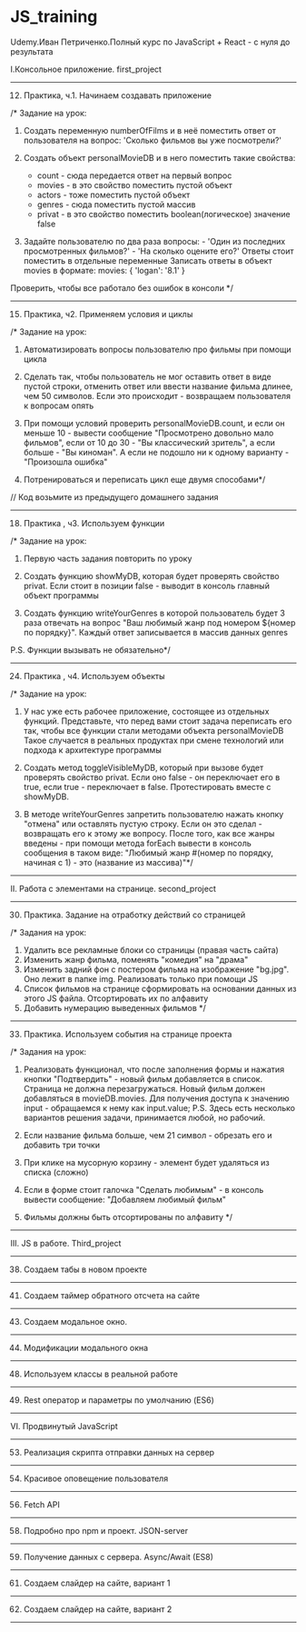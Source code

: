 # JS_training

Udemy.Иван Петриченко.Полный курс по JavaScript + React - с нуля до результата

I.Консольное приложение. first_project

---

12. Практика, ч.1. Начинаем создавать приложение

/\* Задание на урок:

1. Создать переменную numberOfFilms и в неё поместить ответ от пользователя на вопрос:
   'Сколько фильмов вы уже посмотрели?'

2. Создать объект personalMovieDB и в него поместить такие свойства:

   - count - сюда передается ответ на первый вопрос
   - movies - в это свойство поместить пустой объект
   - actors - тоже поместить пустой объект
   - genres - сюда поместить пустой массив
   - privat - в это свойство поместить boolean(логическое) значение false

3. Задайте пользователю по два раза вопросы: - 'Один из последних просмотренных фильмов?' - 'На сколько оцените его?'
   Ответы стоит поместить в отдельные переменные
   Записать ответы в объект movies в формате:
   movies: {
   'logan': '8.1'
   }

Проверить, чтобы все работало без ошибок в консоли \*/

---

15. Практика, ч2. Применяем условия и циклы

/\* Задание на урок:

1. Автоматизировать вопросы пользователю про фильмы при помощи цикла

2. Сделать так, чтобы пользователь не мог оставить ответ в виде пустой строки,
   отменить ответ или ввести название фильма длинее, чем 50 символов. Если это происходит -
   возвращаем пользователя к вопросам опять

3. При помощи условий проверить personalMovieDB.count, и если он меньше 10 - вывести сообщение
   "Просмотрено довольно мало фильмов", если от 10 до 30 - "Вы классический зритель", а если больше -
   "Вы киноман". А если не подошло ни к одному варианту - "Произошла ошибка"

4. Потренироваться и переписать цикл еще двумя способами\*/

// Код возьмите из предыдущего домашнего задания

---

18. Практика , ч3. Используем функции

/\* Задание на урок:

1. Первую часть задания повторить по уроку

2. Создать функцию showMyDB, которая будет проверять свойство privat. Если стоит в позиции
   false - выводит в консоль главный объект программы

3. Создать функцию writeYourGenres в которой пользователь будет 3 раза отвечать на вопрос
   "Ваш любимый жанр под номером ${номер по порядку}". Каждый ответ записывается в массив данных
   genres

P.S. Функции вызывать не обязательно\*/

---

24. Практика , ч4. Используем объекты

/\* Задание на урок:

1. У нас уже есть рабочее приложение, состоящее из отдельных функций. Представьте, что
   перед вами стоит задача переписать его так, чтобы все функции стали методами объекта personalMovieDB
   Такое случается в реальных продуктах при смене технологий или подхода к архитектуре программы

2. Создать метод toggleVisibleMyDB, который при вызове будет проверять свойство privat. Если оно false - он
   переключает его в true, если true - переключает в false. Протестировать вместе с showMyDB.

3. В методе writeYourGenres запретить пользователю нажать кнопку "отмена" или оставлять пустую строку.
   Если он это сделал - возвращать его к этому же вопросу. После того, как все жанры введены -
   при помощи метода forEach вывести в консоль сообщения в таком виде:
   "Любимый жанр #(номер по порядку, начиная с 1) - это (название из массива)"\*/

---

II. Работа с элементами на странице. second_project

---

30. Практика. Задание на отработку действий со страницей

/\* Задания на урок:

1. Удалить все рекламные блоки со страницы (правая часть сайта)
2. Изменить жанр фильма, поменять "комедия" на "драма"
3. Изменить задний фон с постером фильма на изображение "bg.jpg". Оно лежит в папке img.
   Реализовать только при помощи JS
4. Список фильмов на странице сформировать на основании данных из этого JS файла.
   Отсортировать их по алфавиту
5. Добавить нумерацию выведенных фильмов \*/

---

33. Практика. Используем события на странице проекта

/\* Задания на урок:

1. Реализовать функционал, что после заполнения формы и нажатия кнопки "Подтвердить" -
   новый фильм добавляется в список. Страница не должна перезагружаться.
   Новый фильм должен добавляться в movieDB.movies.
   Для получения доступа к значению input - обращаемся к нему как input.value;
   P.S. Здесь есть несколько вариантов решения задачи, принимается любой, но рабочий.

2. Если название фильма больше, чем 21 символ - обрезать его и добавить три точки

3. При клике на мусорную корзину - элемент будет удаляться из списка (сложно)

4. Если в форме стоит галочка "Сделать любимым" - в консоль вывести сообщение:
   "Добавляем любимый фильм"

5. Фильмы должны быть отсортированы по алфавиту \*/

---

III. JS в работе. Third_project

---

38. Создаем табы в новом проекте

---

41. Создаем таймер обратного отсчета на сайте

---

43. Создаем модальное окно.

---

44. Модификации модального окна

---

48. Используем классы в реальной работе

---

49. Rest оператор и параметры по умолчанию (ES6)

---

VI. Продвинутый JavaScript

---

53. Реализация скрипта отправки данных на сервер

---

54. Красивое оповещение пользователя

---

56. Fetch API

---

58. Подробно про npm и проект. JSON-server

---

59. Получение данных с сервера. Async/Await (ES8)

---

61. Создаем слайдер на сайте, вариант 1

---

62. Создаем слайдер на сайте, вариант 2

---
